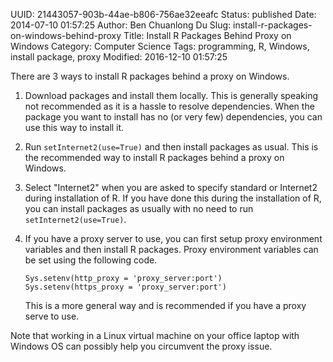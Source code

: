 UUID: 21443057-903b-44ae-b806-756ae32eeafc
Status: published
Date: 2014-07-10 01:57:25
Author: Ben Chuanlong Du
Slug: install-r-packages-on-windows-behind-proxy
Title: Install R Packages Behind Proxy on Windows 
Category: Computer Science
Tags: programming, R, Windows, install package, proxy
Modified: 2016-12-10 01:57:25


There are 3 ways to install R packages behind a proxy on Windows.

1. Download packages and install them locally.
This is generally speaking not recommended 
as it is a hassle to resolve dependencies.
When the package you want to install has no (or very few) dependencies,
you can use this way to install it.

2. Run `setInternet2(use=True)` and then install packages as usual.
This is the recommended way to install R packages behind a proxy on Windows.

3. Select "Internet2" when you are asked to specify standard or Internet2 
during installation of R.
If you have done this during the installation of R,
you can install packages as usually with no need to run `setInternet2(use=True)`.

4.  If you have a proxy server to use, 
you can first setup proxy environment variables 
and then install R packages.
Proxy environment variables can be set using the following code. 

        Sys.setenv(http_proxy = 'proxy_server:port')
        Sys.setenv(https_proxy = 'proxy_server:port')

    This is a more general way and is recommended if you have a proxy serve to use.

Note that working in a Linux virtual machine on your office laptop with Windows OS
can possibly help you circumvent the proxy issue.

